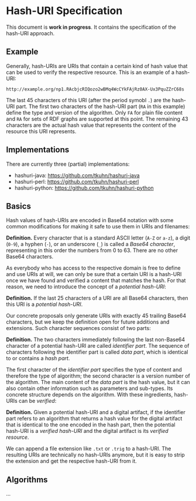 Hash-URI Specification
======================

This document is **work in progress**. It contains the specification of the
hash-URI approach.


Example
-------

Generally, hash-URIs are URIs that contain a certain kind of hash value that
can be used to verify the respective resource. This is an example of a
hash-URI:

    http://example.org/np1.RAcbjcRIQozo2wBMq4WcCYkFAjRz0AX-Ux3PquZZrC68s

The last 45 characters of this URI (after the period symobl `.`) are the
hash-URI part. The first two characters of the hash-URI part (`RA` in this
example) define the type and version of the algorithm. Only `FA` for plain
file content and `RA` for sets of RDF graphs are supported at this point.
The remaining 43 characters are the actual hash value that represents the
content of the resource this URI represents.


Implementations
---------------

There are currently three (partial) implementations:

- hashuri-java: https://github.com/tkuhn/hashuri-java
- hashuri-perl: https://github.com/tkuhn/hashuri-perl
- hashuri-python: https://github.com/tkuhn/hashuri-python


Basics
------

Hash values of hash-URIs are encoded in Base64 notation with some common
modifications for making it safe to use them in URIs and filenames:

**Definition.**
Every character that is a standard ASCII letter (`A-Z` or `a-z`), a digit
(`0-9`), a hyphen (`-`), or an underscore (`_`) is called a _Base64
character_, representing in this order the numbers from 0 to 63. There are no
other Base64 characters.

As everybody who has access to the respective domain is free to define and use
URIs at will, we can only be sure that a certain URI is a hash-URI once we
have found and verified a content that matches the hash. For that reason, we
need to introduce the concept of a _potential hash-URI_:

**Definition.**
If the last 25 characters of a URI are all Base64 characters, then this URI
is a _potential hash-URI_.

Our concrete proposals only generate URIs with exactly 45 trailing Base64
characters, but we keep the definition open for future additions and
extensions. Such character sequences consist of two parts:

**Definition.**
The two characters immediately following the last non-Base64 character of a
potential hash-URI are called _identifier part_. The sequence of characters
following the identifier part is called _data part_, which is identical to or
contains a _hash part_.

The first character of the _identifier part_ specifies the type of content
and therefore the type of algorithm; the second character is a version number
of the algorithm. The main content of the _data part_ is the hash value, but
it can also contain other information such as parameters and sub-types. Its
concrete structure depends on the algorithm. With these ingredients,
hash-URIs can be _verified_:

**Definition.**
Given a potential hash-URI and a digital artifact, if the identifier part
refers to an algorithm that returns a hash value for the digital artifact
that is identical to the one encoded in the hash part, then the potential
hash-URI is a _verified hash-URI_ and the digital artifact is its _verified
resource_.

We can append a file extension like `.txt` or `.trig` to a hash-URI. The
resulting URIs are technically no hash-URIs anymore, but it is easy to strip
the extension and get the respective hash-URI from it.


Algorithms
----------

...
